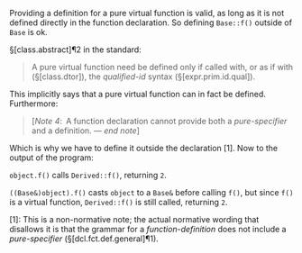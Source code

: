 Providing a definition for a pure virtual function is valid, as long as it is not defined directly in the function declaration. So defining `Base::f()` outside of `Base` is ok.

§[class.abstract]¶2 in the standard:

> A pure virtual function need be defined only if called with, or as if with (§[class.dtor]), the *qualified-id* syntax (§[expr.prim.id.qual]).

This implicitly says that a pure virtual function can in fact be defined. Furthermore:

> [*Note 4*: A function declaration cannot provide both a *pure-specifier* and a definition. — *end note*]

Which is why we have to define it outside the declaration [1]. Now to the output of the program:

`object.f()` calls `Derived::f()`, returning `2`.

`((Base&)object).f()` casts `object` to a `Base&` before calling `f()`, but since `f()` is a virtual function, `Derived::f()` is still called, returning `2`.

[1]: This is a non-normative note; the actual normative wording that disallows it is that the grammar for a *function-definition* does not include a *pure-specifier* (§[dcl.fct.def.general]¶1).